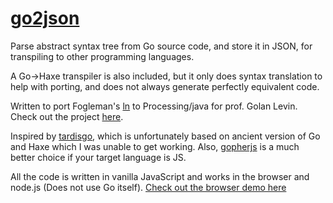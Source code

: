 # [go2json](https://creativeinquiry.github.io/go2json/)

Parse abstract syntax tree from Go source code, and store it in JSON, for transpiling to other programming languages. 

A Go→Haxe transpiler is also included, but it only does syntax translation to help with porting, and does not always generate perfectly equivalent code.

Written to port Fogleman's [ln](https://github.com/fogleman/ln) to Processing/java for prof. Golan Levin. Check out the project [here](https://github.com/CreativeInquiry/LN.pde).

Inspired by [tardisgo](https://github.com/tardisgo/tardisgo), which is unfortunately based on ancient version of Go and Haxe which I was unable to get working. Also, [gopherjs](https://github.com/gopherjs/gopherjs) is a much better choice if your target language is JS.

All the code is written in vanilla JavaScript and works in the browser and node.js (Does not use Go itself). [Check out the browser demo here](https://creativeinquiry.github.io/go2json/)